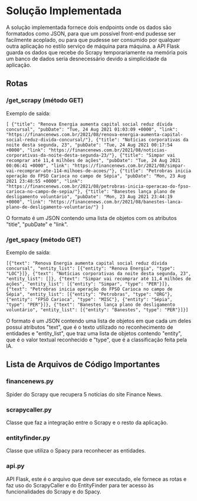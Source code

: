 # Solução Implementada

A solução implementada fornece dois endpoints onde os dados são formatados como JSON, para que um possível front-end pudesse ser facilmente acoplado, ou para que pudesse ser consumido por qualquer outra aplicação no estilo serviço de máquina para máquina. a API Flask guarda os dados que recebe do Scrapy temporariamente na memória pois um banco de dados seria desnecessário devido a simplicidade da aplicação.

## Rotas

### /get_scrapy (método GET)

Exemplo de saída:
```
[ {"title": "Renova Energia aumenta capital social reduz dívida concursal", "pubDate": "Tue, 24 Aug 2021 01:03:09 +0000", "link": "https://financenews.com.br/2021/08/renova-energia-aumenta-capital-social-reduz-divida-concursal/"}, {"title": "Notícias corporativas da noite desta segunda, 23", "pubDate": "Tue, 24 Aug 2021 00:17:54 +0000", "link": "https://financenews.com.br/2021/08/noticias-corporativas-da-noite-desta-segunda-23/"}, {"title": "Simpar vai recomprar até 11,4 milhões de ações", "pubDate": "Tue, 24 Aug 2021 00:06:41 +0000", "link": "https://financenews.com.br/2021/08/simpar-vai-recomprar-ate-114-milhoes-de-acoes/"}, {"title": "Petrobras inicia operação do FPSO Carioca no campo de Sépia", "pubDate": "Mon, 23 Aug 2021 23:48:55 +0000", "link": "https://financenews.com.br/2021/08/petrobras-inicia-operacao-do-fpso-carioca-no-campo-de-sepia/"}, {"title": "Banestes lança plano de desligamento voluntário", "pubDate": "Mon, 23 Aug 2021 23:44:19 +0000", "link": "https://financenews.com.br/2021/08/banestes-lanca-plano-de-desligamento-voluntario/"} ]
```
O formato é um JSON contendo uma lista de objetos com os atributos "title", "pubDate" e "link".

### /get_spacy (método GET)

Exemplo de saída:
```
[{"text": "Renova Energia aumenta capital social reduz dívida concursal", "entity_list": [{"entity": "Renova Energia", "type": "LOC"}]}, {"text": "Notícias corporativas da noite desta segunda, 23", "entity_list": []}, {"text": "Simpar vai recomprar até 11,4 milhões de ações", "entity_list": [{"entity": "Simpar", "type": "PER"}]}, {"text": "Petrobras inicia operação do FPSO Carioca no campo de Sépia", "entity_list": [{"entity": "Petrobras", "type": "ORG"}, {"entity": "FPSO Carioca", "type": "MISC"}, {"entity": "Sépia", "type": "PER"}]}, {"text": "Banestes lança plano de desligamento voluntário", "entity_list": [{"entity": "Banestes", "type": "PER"}]}]
```
O formato é um JSON contendo uma lista de objetos em que cada um deles possui atributos "text", que é o texto utilizado no reconhecimento de entidades e "entity_list", que traz uma lista de objetos contendo "entity", que é o valor textual reconhecido e "type", que é a classificação feita pela IA.

## Lista de Arquivos de Código Importantes

### financenews.py
Spider do Scrapy que recupera 5 notícias do site Finance News.
### scrapycaller.py
Classe que faz a integração entre o Scrapy e o resto da aplicação.
### entityfinder.py
Classe que utiliza o Spacy para reconhecer as entidades.
### api.py
API Flask, este é o arquivo que deve ser executado, ele fornece as rotas e faz uso do ScrapyCaller e do EntityFinder para ter acesso às funcionalidades do Scrapy e do Spacy.
